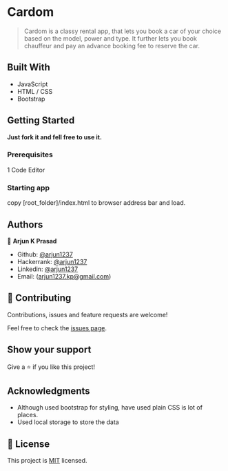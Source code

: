 # Cardom

> Cardom is a classy rental app, that lets you book a car of your choice based on the model, power and type. It further lets you book chauffeur and pay an advance booking fee to reserve the car.


## Built With

- JavaScript
- HTML / CSS
- Bootstrap

## Getting Started

**Just fork it and fell free to use it.**


### Prerequisites

1 Code Editor

### Starting app

copy [root_folder]/index.html to browser address bar and load.

## Authors


👤 **Arjun K Prasad**

- Github: [@arjun1237](https://github.com/arjun1237/)
- Hackerrank: [@arjun1237](https://www.hackerrank.com/arjun1237)
- Linkedin: [@arjun1237](https://www.linkedin.com/in/arjun1237/)
- Email: (arjun1237.kp@gmail.com)


## 🤝 Contributing

Contributions, issues and feature requests are welcome!

Feel free to check the [issues page](https://github.com/arjun1237/cardom/issues).

## Show your support

Give a ⭐️ if you like this project!

## Acknowledgments

- Although used bootstrap for styling, have used plain CSS is lot of places.
- Used local storage to store the data

## 📝 License

This project is [MIT](./LICENSE) licensed.
